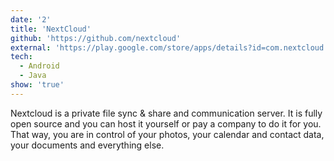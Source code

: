 ```yaml
---
date: '2'
title: 'NextCloud'
github: 'https://github.com/nextcloud'
external: 'https://play.google.com/store/apps/details?id=com.nextcloud.client&hl=en'
tech:
  - Android
  - Java
show: 'true'
---
```


Nextcloud is a private file sync & share and communication server. It is fully open source and you can host it yourself or pay a company to do it for you. That way, you are in control of your photos, your calendar and contact data, your documents and everything else.
